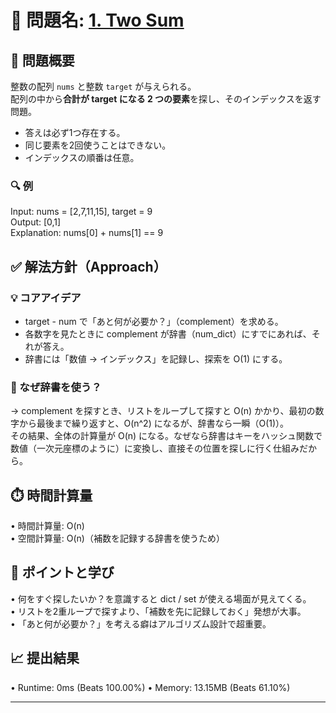 # 🧩 問題名: [1. Two Sum](https://leetcode.com/problems/two-sum/)

## 📝 問題概要

整数の配列 `nums` と整数 `target` が与えられる。  
配列の中から**合計が target になる 2 つの要素**を探し、そのインデックスを返す問題。

- 答えは必ず1つ存在する。
- 同じ要素を2回使うことはできない。
- インデックスの順番は任意。

### 🔍 例
Input: nums = [2,7,11,15], target = 9  
Output: [0,1]  
Explanation: nums[0] + nums[1] == 9

## ✅ 解法方針（Approach）

### 💡 コアアイデア
- target - num で「あと何が必要か？」（complement）を求める。
- 各数字を見たときに complement が辞書（num_dict）にすでにあれば、それが答え。
- 辞書には「数値 → インデックス」を記録し、探索を O(1) にする。

### 🧠 なぜ辞書を使う？
→ complement を探すとき、リストをループして探すと O(n) かかり、最初の数字から最後まで繰り返すと、O(n^2) になるが、辞書なら一瞬（O(1)）。  
その結果、全体の計算量が O(n) になる。なぜなら辞書はキーをハッシュ関数で数値（一次元座標のように）に変換し、直接その位置を探しに行く仕組みだから。

## ⏱️ 時間計算量
 • 時間計算量: O(n)  
 • 空間計算量: O(n)（補数を記録する辞書を使うため）

## 🧠 ポイントと学び
 • 何をすぐ探したいか？を意識すると dict / set が使える場面が見えてくる。  
 • リストを2重ループで探すより、「補数を先に記録しておく」発想が大事。  
 • 「あと何が必要か？」を考える癖はアルゴリズム設計で超重要。

## 📈 提出結果
 • Runtime: 0ms (Beats 100.00%)
 • Memory: 13.15MB (Beats 61.10%)

---

